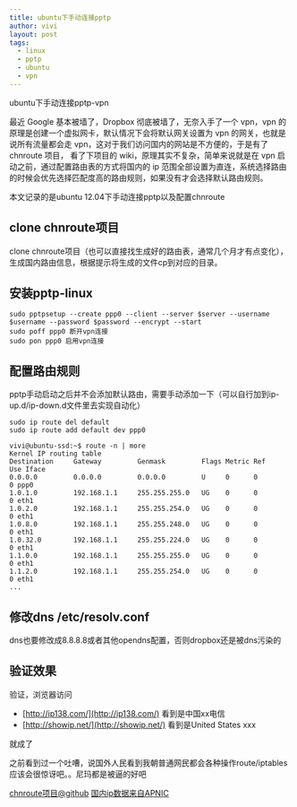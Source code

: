 ```yaml
---
title: ubuntu下手动连接pptp
author: vivi
layout: post
tags:
  - linux
  - pptp
  - ubuntu
  - vpn
---
```

ubuntu下手动连接pptp-vpn

最近 Google 基本被墙了，Dropbox 彻底被墙了，无奈入手了一个 vpn，vpn 的原理是创建一个虚拟网卡，默认情况下会将默认网关设置为 vpn 的网关，也就是说所有流量都会走 vpn，这对于我们访问国内的网站是不方便的，于是有了 chnroute 项目， 看了下项目的 wiki，原理其实不复杂，简单来说就是在 vpn 启动之前，通过配置路由表的方式将国内的 ip 范围全部设置为直连，系统选择路由的时候会优先选择匹配度高的路由规则，如果没有才会选择默认路由规则。

本文记录的是ubuntu 12.04下手动连接pptp以及配置chnroute

## clone chnroute项目

clone chnroute项目（也可以直接找生成好的路由表，通常几个月才有点变化），生成国内路由信息，根据提示将生成的文件cp到对应的目录。

## 安装pptp-linux

	sudo pptpsetup --create ppp0 --client --server $server --username $username --password $password --encrypt --start
	sudo poff ppp0 断开vpn连接
	sudo pon ppp0 启用vpn连接

## 配置路由规则

pptp手动启动之后并不会添加默认路由，需要手动添加一下（可以自行加到ip-up.d/ip-down.d文件里去实现自动化）

	sudo ip route del default
	sudo ip route add default dev ppp0

	vivi@ubuntu-ssd:~$ route -n | more
	Kernel IP routing table
	Destination     Gateway         Genmask         Flags Metric Ref    Use Iface
	0.0.0.0         0.0.0.0         0.0.0.0         U     0      0        0 ppp0
	1.0.1.0         192.168.1.1     255.255.255.0   UG    0      0        0 eth1
	1.0.2.0         192.168.1.1     255.255.254.0   UG    0      0        0 eth1
	1.0.8.0         192.168.1.1     255.255.248.0   UG    0      0        0 eth1
	1.0.32.0        192.168.1.1     255.255.224.0   UG    0      0        0 eth1
	1.1.0.0         192.168.1.1     255.255.255.0   UG    0      0        0 eth1
	1.1.2.0         192.168.1.1     255.255.254.0   UG    0      0        0 eth1
	...

## 修改dns /etc/resolv.conf

dns也要修改成8.8.8.8或者其他opendns配置，否则dropbox还是被dns污染的

## 验证效果

验证，浏览器访问

- [http://ip138.com/](http://ip138.com/) 看到是中国xx电信
- [http://showip.net/](http://showip.net/) 看到是United States xxx

就成了

之前看到过一个吐嘈，说国外人民看到我朝普通网民都会各种操作route/iptables应该会很惊讶吧。。尼玛都是被逼的好吧

[chnroute项目@github](https://github.com/fivesheep/chnroutes)
[国内ip数据来自APNIC](http://ftp.apnic.net/apnic/stats/apnic/delegated-apnic-latest)

